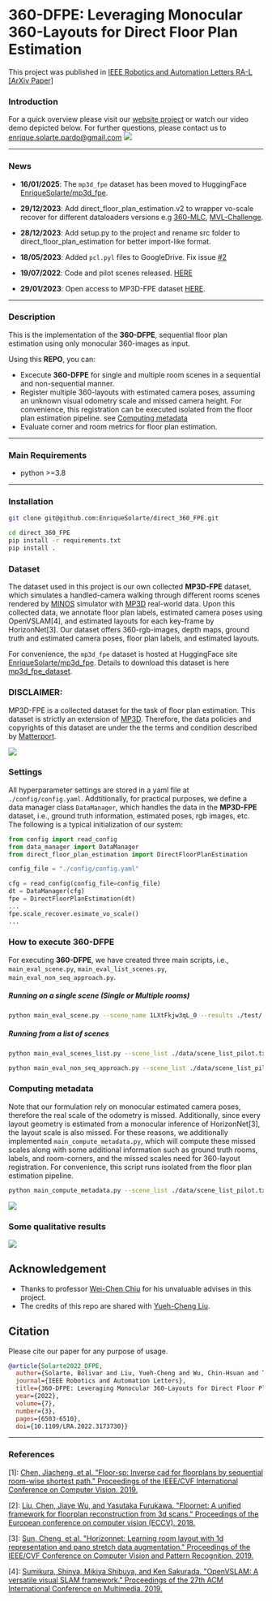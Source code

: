 # 360-DFPE: Leveraging Monocular 360-Layouts for Direct Floor Plan Estimation

This project was published in [IEEE Robotics and Automation Letters RA-L](https://ieeexplore.ieee.org/document/9772341)                      
[[ArXiv Paper]](https://arxiv.org/abs/2112.06180)

### Introduction
For a quick overview please visit our [website project](https://enriquesolarte.github.io/360-dfpe/) or watch our video demo depicted below. For further questions, please contact us to enrique.solarte.pardo@gmail.com
[![](https://i.imgur.com/7X3lGKH.png)](https://drive.google.com/file/d/1-ifw3MlV9aCktkXOX8P230gXqofl3QKc/view?usp=sharing)



---
### News

* **16/01/2025**: The `mp3d_fpe` dataset has been moved to HuggingFace [EnriqueSolarte/mp3d_fpe](https://huggingface.co/datasets/EnriqueSolarte/mp3d_fpe/tree/main).

* **29/12/2023**: Add direct_floor_plan_estimation.v2 to wrapper vo-scale recover for different dataloaders versions e.g [360-MLC](https://github.com/EnriqueSolarte/360-mlc), [MVL-Challenge](https://mvlchallenge.github.io/).

* **28/12/2023**: Add setup.py to the project and rename src folder to direct_floor_plan_estimation for better import-like format.

* **18/05/2023**: Added `pcl.pyl` files to GoogleDrive. Fix issue [#2](https://github.com/EnriqueSolarte/direct_360_FPE/issues/2) 

* **19/07/2022**: Code and pilot scenes released. [HERE](https://drive.google.com/drive/folders/1kO_rvAAJ4y4HuBN-PczhMw6Yb1cBPvx7?usp=share_link)

* **29/01/2023**: Open access to MP3D-FPE dataset [HERE](https://drive.google.com/drive/folders/1IAHHnr5c9x9YXIizLqRigsCMlfTW1Eer?usp=sharing).  
---

### Description

This is the implementation of the **360-DFPE**, sequential floor plan estimation using only monocular 360-images as input. 

Using this **REPO**, you can:

*  Excecute **360-DFPE** for single and multiple room scenes in a sequential and non-sequential manner. 
*  Register multiple 360-layouts with estimated camera poses, assuming an unknown visual odometry scale and missed camera height. For convenience, this registration can be executed isolated from the floor plan estimation pipeline. see [Computing metadata](#computing-metadata)
*  Evaluate corner and room metrics for floor plan estimation.

---
### Main Requirements 
* python                    >=3.8


---
### Installation
```sh
git clone git@github.com:EnriqueSolarte/direct_360_FPE.git

cd direct_360_FPE
pip install -r requirements.txt
pip install .
```

### Dataset
The dataset used in this project is our own collected **MP3D-FPE** dataset, which simulates a handled-camera walking through different rooms scenes rendered by [MINOS](https://minosworld.github.io/) simulator with [MP3D](https://niessner.github.io/Matterport/) real-world data. Upon this collected data, we annotate floor plan labels, estimated camera poses using OpenVSLAM[4], and estimated layouts for each key-frame by HorizonNet[3]. Our dataset offers 360-rgb-images, depth maps, ground truth and estimated camera poses, floor plan labels, and estimated layouts.  

For convenience, the `mp3d_fpe` dataset is hosted at HuggingFace site [EnriqueSolarte/mp3d_fpe](https://huggingface.co/datasets/EnriqueSolarte/mp3d_fpe/tree/main). Details to download this dataset is here [mp3d_fpe_dataset](mp3d_fpe_dataset/mp3d_fpe_dataset.md).


### DISCLAIMER:
MP3D-FPE is a collected dataset for the task of floor plan estimation. This dataset is strictly an extension of [MP3D](https://niessner.github.io/Matterport/). Therefore, the data policies and copyrights of this dataset are under the the terms and condition described by [Matterport](https://niessner.github.io/Matterport/#download:~:text=Dataset%20Download,to%20the%20dataset.). 


<!-- ![](https://i.imgur.com/qd80tlW.gif) -->
![](https://i.imgur.com/QxyEfdZ.gif)

### Settings

All hyperparameter settings are stored in a yaml file at ```./config/config.yaml```. Addtitionally, for practical purposes, we define a data manager class ```DataManager```, which handles the data in the **MP3D-FPE** dataset, i.e., ground truth information, estimated poses, rgb images, etc. The following is a typical initialization of our system:  

```py
from config import read_config
from data_manager import DataManager
from direct_floor_plan_estimation import DirectFloorPlanEstimation

config_file = "./config/config.yaml"

cfg = read_config(config_file=config_file)
dt = DataManager(cfg)
fpe = DirectFloorPlanEstimation(dt)
...
fpe.scale_recover.esimate_vo_scale()
...

```
### How to execute 360-DFPE

For executing **360-DFPE**, we have created three main scripts, i.e., ```main_eval_scene.py```, ```main_eval_list_scenes.py```, ```main_eval_non_seq_approach.py```. 

##### Running on a single scene (Single or Multiple rooms)
```sh
python main_eval_scene.py --scene_name 1LXtFkjw3qL_0 --results ./test/
```

##### Running from a list of scenes
```sh
python main_eval_scenes_list.py --scene_list ./data/scene_list_pilot.txt --results ./test/
```

```sh
python main_eval_non_seq_approach.py --scene_list ./data/scene_list_pilot.txt --results ./test/
```

### Computing metadata

Note that our formulation rely on monocular estimated camera poses, therefore the real scale of the odometry is missed. Additionally, since every layout geometry is estimated from a monocular inference of HorizonNet[3], the layout scale is also missed. For these reasons, we additionally implemented ```main_compute_metadata.py```, which will compute these missed scales along with some additional information such as ground truth rooms, labels, and room-corners, and the missed scales need for 360-layout registration. For convenience, this script runs isolated from the floor plan estimation pipeline. 

```sh
python main_compute_metadata.py --scene_list ./data/scene_list_pilot.txt --results ./test/
```

![](https://i.imgur.com/xgvAm4d.png)


### Some qualitative results 
![](https://i.imgur.com/32z3q3i.png)


## Acknowledgement
- Thanks to professor [Wei-Chen Chiu](https://walonchiu.github.io/) for his unvaluable advises in this project.
- The credits of this repo are shared with [Yueh-Cheng Liu](https://liu115.github.io/).


## Citation
Please cite our paper for any purpose of usage.
```bibtex
@article{Solarte2022_DFPE,
  author={Solarte, Bolivar and Liu, Yueh-Cheng and Wu, Chin-Hsuan and Tsai, Yi-Hsuan and Sun, Min},
  journal={IEEE Robotics and Automation Letters}, 
  title={360-DFPE: Leveraging Monocular 360-Layouts for Direct Floor Plan Estimation}, 
  year={2022},
  volume={7},
  number={3},
  pages={6503-6510},
  doi={10.1109/LRA.2022.3173730}}
```
---
### References
[1]: [Chen, Jiacheng, et al. "Floor-sp: Inverse cad for floorplans by sequential room-wise shortest path." Proceedings of the IEEE/CVF International Conference on Computer Vision. 2019.](https://github.com/woodfrog/floor-sp)

[2]: [Liu, Chen, Jiaye Wu, and Yasutaka Furukawa. "Floornet: A unified framework for floorplan reconstruction from 3d scans." Proceedings of the European conference on computer vision (ECCV). 2018.](https://github.com/art-programmer/FloorNet)

[3]: [Sun, Cheng, et al. "Horizonnet: Learning room layout with 1d representation and pano stretch data augmentation." Proceedings of the IEEE/CVF Conference on Computer Vision and Pattern Recognition. 2019.](https://sunset1995.github.io/HorizonNet/)

[4]: [Sumikura, Shinya, Mikiya Shibuya, and Ken Sakurada. "OpenVSLAM: A versatile visual SLAM framework." Proceedings of the 27th ACM International Conference on Multimedia. 2019.](https://github.com/fabianschenk/openvslam-1#:~:text=OpenVSLAM%20is%20a%20monocular%2C%20stereo,based%20on%20the%20prebuilt%20maps.)
